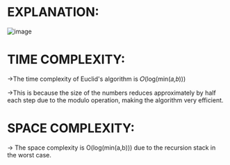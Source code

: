 # EXPLANATION:

![image](https://github.com/user-attachments/assets/525591a1-5863-466a-b297-5a988662bebf)

# TIME COMPLEXITY:
->The time complexity of Euclid's algorithm is 𝑂(log(min(𝑎,𝑏)))

->This is because the size of the numbers reduces approximately by half each step due to the modulo operation, making the algorithm very efficient.

# SPACE COMPLEXITY:
-> The space complexity is O(log(min(a,b))) due to the recursion stack in the worst case. 
